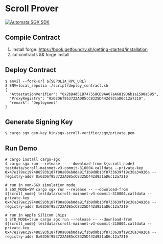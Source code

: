 # Scroll Prover
[![Automata SGX SDK](https://img.shields.io/badge/Power%20By-Automata%20SGX%20SDK-orange.svg)](https://github.com/automata-network/automata-sgx-sdk)

## Compile Contract

1. Install forge: https://book.getfoundry.sh/getting-started/installation
2. cd contracts && forge install

## Deploy Contract
```
$ anvil --fork-url ${SEPOLIA_RPC_URL}
$ ENV=local_sepolia ./script/deploy_contract.sh
{
  "AttestationVerifier": "0x2bB4d51B747558CD9AA07aA6819D6b1a1590a595",
  "ProxyRegistry": "0x02D6f953722A085cC8325D442d931aD6c12a7210",
  "remark": "Deployment"
}
```


## Generate Signing Key
```
$ cargo sgx gen-key bin/sgx-scroll-verifier/sgx/private.pem
```

## Run Demo

```
# cargo install cargo-sgx
$ cargo sgx run --release -- --download-from ${scroll_node} testdata/scroll-mainnet-v3-commit-310004.calldata --private-key 0x47e179ec197488593b187f80a00eb0da91f1b9d0b13f8733639f19c30a34926a --registry-addr 0x02D6f953722A085cC8325D442d931aD6c12a7210

# run in non-SGX simulation mode
$ SGX_MODE=SW cargo sgx run --release -- --download-from ${scroll_node} testdata/scroll-mainnet-v3-commit-310004.calldata --private-key 0x47e179ec197488593b187f80a00eb0da91f1b9d0b13f8733639f19c30a34926a --registry-addr 0x02D6f953722A085cC8325D442d931aD6c12a7210

# run in Apple Silicon Chips
$ STD_MODE=true cargo sgx run --release -- --download-from ${scroll_node} testdata/scroll-mainnet-v3-commit-310004.calldata --private-key 0x47e179ec197488593b187f80a00eb0da91f1b9d0b13f8733639f19c30a34926a --registry-addr 0x02D6f953722A085cC8325D442d931aD6c12a7210
```